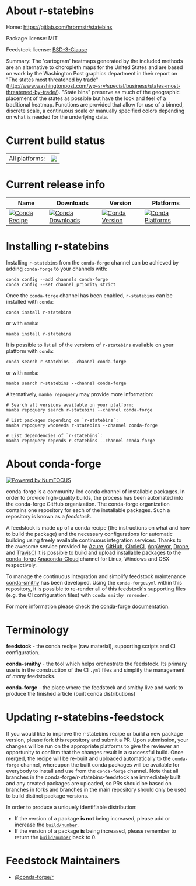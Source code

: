 About r-statebins
=================

Home: https://gitlab.com/hrbrmstr/statebins

Package license: MIT

Feedstock license: [BSD-3-Clause](https://github.com/conda-forge/r-statebins-feedstock/blob/main/LICENSE.txt)

Summary: The 'cartogram' heatmaps generated by the included methods are an alternative to choropleth maps for the United States and are based on work by the Washington Post graphics department in their report on "The states most threatened by trade" (<http://www.washingtonpost.com/wp-srv/special/business/states-most-threatened-by-trade/>). "State bins" preserve as much of the geographic placement of the states as possible but have the look and feel of a traditional heatmap. Functions are provided that allow for use of a binned, discrete scale, a continuous scale or manually specified colors depending on what is needed for the underlying data.

Current build status
====================


<table><tr><td>All platforms:</td>
    <td>
      <a href="https://dev.azure.com/conda-forge/feedstock-builds/_build/latest?definitionId=17853&branchName=main">
        <img src="https://dev.azure.com/conda-forge/feedstock-builds/_apis/build/status/r-statebins-feedstock?branchName=main">
      </a>
    </td>
  </tr>
</table>

Current release info
====================

| Name | Downloads | Version | Platforms |
| --- | --- | --- | --- |
| [![Conda Recipe](https://img.shields.io/badge/recipe-r--statebins-green.svg)](https://anaconda.org/conda-forge/r-statebins) | [![Conda Downloads](https://img.shields.io/conda/dn/conda-forge/r-statebins.svg)](https://anaconda.org/conda-forge/r-statebins) | [![Conda Version](https://img.shields.io/conda/vn/conda-forge/r-statebins.svg)](https://anaconda.org/conda-forge/r-statebins) | [![Conda Platforms](https://img.shields.io/conda/pn/conda-forge/r-statebins.svg)](https://anaconda.org/conda-forge/r-statebins) |

Installing r-statebins
======================

Installing `r-statebins` from the `conda-forge` channel can be achieved by adding `conda-forge` to your channels with:

```
conda config --add channels conda-forge
conda config --set channel_priority strict
```

Once the `conda-forge` channel has been enabled, `r-statebins` can be installed with `conda`:

```
conda install r-statebins
```

or with `mamba`:

```
mamba install r-statebins
```

It is possible to list all of the versions of `r-statebins` available on your platform with `conda`:

```
conda search r-statebins --channel conda-forge
```

or with `mamba`:

```
mamba search r-statebins --channel conda-forge
```

Alternatively, `mamba repoquery` may provide more information:

```
# Search all versions available on your platform:
mamba repoquery search r-statebins --channel conda-forge

# List packages depending on `r-statebins`:
mamba repoquery whoneeds r-statebins --channel conda-forge

# List dependencies of `r-statebins`:
mamba repoquery depends r-statebins --channel conda-forge
```


About conda-forge
=================

[![Powered by
NumFOCUS](https://img.shields.io/badge/powered%20by-NumFOCUS-orange.svg?style=flat&colorA=E1523D&colorB=007D8A)](https://numfocus.org)

conda-forge is a community-led conda channel of installable packages.
In order to provide high-quality builds, the process has been automated into the
conda-forge GitHub organization. The conda-forge organization contains one repository
for each of the installable packages. Such a repository is known as a *feedstock*.

A feedstock is made up of a conda recipe (the instructions on what and how to build
the package) and the necessary configurations for automatic building using freely
available continuous integration services. Thanks to the awesome service provided by
[Azure](https://azure.microsoft.com/en-us/services/devops/), [GitHub](https://github.com/),
[CircleCI](https://circleci.com/), [AppVeyor](https://www.appveyor.com/),
[Drone](https://cloud.drone.io/welcome), and [TravisCI](https://travis-ci.com/)
it is possible to build and upload installable packages to the
[conda-forge](https://anaconda.org/conda-forge) [Anaconda-Cloud](https://anaconda.org/)
channel for Linux, Windows and OSX respectively.

To manage the continuous integration and simplify feedstock maintenance
[conda-smithy](https://github.com/conda-forge/conda-smithy) has been developed.
Using the ``conda-forge.yml`` within this repository, it is possible to re-render all of
this feedstock's supporting files (e.g. the CI configuration files) with ``conda smithy rerender``.

For more information please check the [conda-forge documentation](https://conda-forge.org/docs/).

Terminology
===========

**feedstock** - the conda recipe (raw material), supporting scripts and CI configuration.

**conda-smithy** - the tool which helps orchestrate the feedstock.
                   Its primary use is in the construction of the CI ``.yml`` files
                   and simplify the management of *many* feedstocks.

**conda-forge** - the place where the feedstock and smithy live and work to
                  produce the finished article (built conda distributions)


Updating r-statebins-feedstock
==============================

If you would like to improve the r-statebins recipe or build a new
package version, please fork this repository and submit a PR. Upon submission,
your changes will be run on the appropriate platforms to give the reviewer an
opportunity to confirm that the changes result in a successful build. Once
merged, the recipe will be re-built and uploaded automatically to the
`conda-forge` channel, whereupon the built conda packages will be available for
everybody to install and use from the `conda-forge` channel.
Note that all branches in the conda-forge/r-statebins-feedstock are
immediately built and any created packages are uploaded, so PRs should be based
on branches in forks and branches in the main repository should only be used to
build distinct package versions.

In order to produce a uniquely identifiable distribution:
 * If the version of a package **is not** being increased, please add or increase
   the [``build/number``](https://docs.conda.io/projects/conda-build/en/latest/resources/define-metadata.html#build-number-and-string).
 * If the version of a package **is** being increased, please remember to return
   the [``build/number``](https://docs.conda.io/projects/conda-build/en/latest/resources/define-metadata.html#build-number-and-string)
   back to 0.

Feedstock Maintainers
=====================

* [@conda-forge/r](https://github.com/conda-forge/r/)

